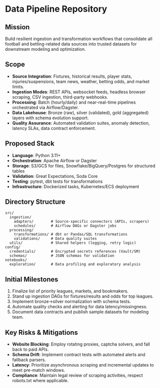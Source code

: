 # Data Pipeline Repository

## Mission
Build resilient ingestion and transformation workflows that consolidate all football and betting-related data sources into trusted datasets for downstream modeling and optimization.

## Scope
- **Source Integration**: Fixtures, historical results, player stats, injuries/suspensions, team news, weather, betting odds, and market limits.
- **Ingestion Modes**: REST APIs, websocket feeds, headless browser scraping, CSV ingestion, third-party webhooks.
- **Processing**: Batch (hourly/daily) and near-real-time pipelines orchestrated via Airflow/Dagster.
- **Data Lakehouse**: Bronze (raw), silver (validated), gold (aggregated) layers with schema evolution support.
- **Quality Assurance**: Automated validation suites, anomaly detection, latency SLAs, data contract enforcement.

## Proposed Stack
- **Language**: Python 3.11+
- **Orchestration**: Apache Airflow or Dagster
- **Storage**: S3/GCS for files, Snowflake/BigQuery/Postgres for structured tables
- **Validation**: Great Expectations, Soda Core
- **Testing**: pytest, dbt tests for transformations
- **Infrastructure**: Dockerized tasks, Kubernetes/ECS deployment

## Directory Structure
```
src/
  ingestion/
    adapters/        # Source-specific connectors (APIs, scrapers)
    schedules/       # Airflow DAGs or Dagster jobs
  processing/
    transformations/ # dbt or Pandas/SQL transformations
    validations/     # Data quality suites
  utils/             # Shared helpers (logging, retry logic)
config/
  credentials/       # Encrypted secrets references (Vault/SM)
  schemas/           # JSON schemas for validation
notebooks/
  exploration/       # Data profiling and exploratory analysis
```

## Initial Milestones
1. Finalize list of priority leagues, markets, and bookmakers.
2. Stand up ingestion DAGs for fixtures/results and odds for top leagues.
3. Implement bronze→silver normalization with schema tests.
4. Automate quality checks and alerting for data latency/missingness.
5. Document data contracts and publish sample datasets for modeling team.

## Key Risks & Mitigations
- **Website Blocking**: Employ rotating proxies, captcha solvers, and fall back to paid APIs.
- **Schema Drift**: Implement contract tests with automated alerts and fallback parsers.
- **Latency**: Prioritize asynchronous scraping and incremental updates to meet pre-match windows.
- **Compliance**: Maintain legal review of scraping activities, respect robots.txt where applicable.
